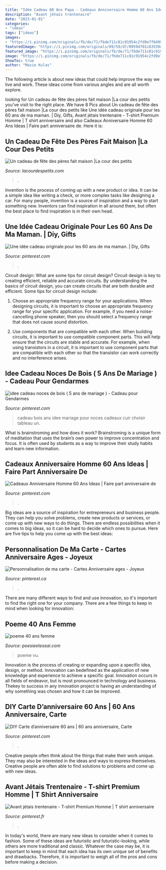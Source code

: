```yaml
---
title: "Idée Cadeau 60 Ans Papa - Cadeaux Anniversaire Homme 60 Ans Ideas"
description: "Avant jétais trentenaire"
date: "2023-01-01"
categories:
- "ideas"
tags: ["ideas"]
images:
- "https://i.pinimg.com/originals/fb/de/71/fbde711c81c91954c2fd9e7f64997523.png"
featuredImage: "https://i.pinimg.com/originals/09/59/d7/0959d701c83539d8474b92f166ea72db.jpg"
featured_image: "https://i.pinimg.com/originals/fb/de/71/fbde711c81c91954c2fd9e7f64997523.png"
image: "https://i.pinimg.com/originals/fb/de/71/fbde711c81c91954c2fd9e7f64997523.png"
ShowToc: true
author: "Mazie Kulas"
---
```



The following article is about new ideas that could help improve the way we live and work. These ideas come from various angles and are all worth explore.

	

		
looking for Un cadeau de fête des pères fait maison |La cour des petits you've visit to the right place. We have 8 Pics about Un cadeau de fête des pères fait maison |La cour des petits like Une idée cadeau originale pour les 60 ans de ma maman. | Diy, Gifts, Avant jétais trentenaire - T-shirt Premium Homme | T shirt anniversaire and also Cadeaux Anniversaire Homme 60 Ans Ideas | Faire part anniversaire de. Here it is:
		
    
## Un Cadeau De Fête Des Pères Fait Maison |La Cour Des Petits

<img loading=lazy src="https://www.lacourdespetits.com/wp-content/uploads/2014/06/Jeu-morpions-papa.jpg" onerror="this.onerror=null;this.src='https://tse4.mm.bing.net/th?id=OIP.PYcFjOsIw1hZO6ruwfEc_QHaJ_&amp;pid=15.1';" alt="Un cadeau de fête des pères fait maison |La cour des petits">

_Source: lacourdespetits.com_

>. 

	

Invention is the process of coming up with a new product or idea. It can be a simple idea like writing a check, or more complex tasks like designing a car. For many people, invention is a source of inspiration and a way to start something new. Inventors can find inspiration in all around them, but often the best place to find inspiration is in their own head.

    
## Une Idée Cadeau Originale Pour Les 60 Ans De Ma Maman. | Diy, Gifts

<img loading=lazy src="https://i.pinimg.com/originals/09/59/d7/0959d701c83539d8474b92f166ea72db.jpg" onerror="this.onerror=null;this.src='https://tse2.mm.bing.net/th?id=OIP.rnwac7NXAhFc7aTYCLCprwHaE8&amp;pid=15.1';" alt="Une idée cadeau originale pour les 60 ans de ma maman. | Diy, Gifts">

_Source: pinterest.com_

>. 

	

Circuit design: What are some tips for circuit design?
Circuit design is key to creating efficient, reliable and accurate circuits. By understanding the basics of circuit design, you can create circuits that are both durable and efficient. Some tips for circuit design include:
1. Choose an appropriate frequency range for your applications. When designing circuits, it is important to choose an appropriate frequency range for your specific application. For example, if you need a noise-cancelling phone speaker, then you should select a frequency range that does not cause sound distortion.

2. Use components that are compatible with each other. When building circuits, it is important to use compatible component parts. This will help ensure that the circuits are stable and accurate. For example, when using transistors in a circuit, it is important to use component parts that are compatible with each other so that the transistor can work correctly and no interference arises.


    
## Idee Cadeau Noces De Bois ( 5 Ans De Mariage ) - Cadeau Pour Gendarmes

<img loading=lazy src="https://i.pinimg.com/736x/c1/5d/19/c15d1940813c0fde71d844fc1f341aa9.jpg" onerror="this.onerror=null;this.src='https://tse4.mm.bing.net/th?id=OIP.DULJkHyYmEGXkbEpE_w1QQHaGg&amp;pid=15.1';" alt="idee cadeau noces de bois ( 5 ans de mariage ) - Cadeau pour Gendarmes">

_Source: pinterest.com_

>cadeau bois ans idee mariage pour noces cadeaux cuir choisir tableau un. 

	

What is brainstroming and how does it work?
Brainstroming is a unique form of meditation that uses the brain’s own power to improve concentration and focus. It is often used by students as a way to improve their study habits and learn new information.

    
## Cadeaux Anniversaire Homme 60 Ans Ideas | Faire Part Anniversaire De

<img loading=lazy src="https://i.pinimg.com/736x/c2/a3/f0/c2a3f002763ef10f309849ef9758bab8.jpg" onerror="this.onerror=null;this.src='https://tse3.mm.bing.net/th?id=OIP.RZkwVsrSLdjd5-l2UA_1-AHaJ3&amp;pid=15.1';" alt="Cadeaux Anniversaire Homme 60 Ans Ideas | Faire part anniversaire de">

_Source: pinterest.com_

>. 

	

Big ideas are a source of inspiration for entrepreneurs and business people. They can help you solve problems, create new products or services, or come up with new ways to do things. There are endless possibilities when it comes to big ideas, so it can be hard to decide which ones to pursue. Here are five tips to help you come up with the best ideas: 

    
## Personnalisation De Ma Carte - Cartes Anniversaire Ages - Joyeux

<img loading=lazy src="https://i.pinimg.com/originals/fb/de/71/fbde711c81c91954c2fd9e7f64997523.png" onerror="this.onerror=null;this.src='https://tse3.mm.bing.net/th?id=OIP.prwZR3tvIBj86A9sNfxGHQHaKf&amp;pid=15.1';" alt="Personnalisation de ma carte - Cartes Anniversaire ages - Joyeux">

_Source: pinterest.ca_

>. 

	

There are many different ways to find and use innovation, so it's important to find the right one for your company. There are a few things to keep in mind when looking for innovation: 

    
## Poeme 40 Ans Femme

<img loading=lazy src="http://www.poesieetessai.com/images/poeme-40-ans-femme_8.jpg" onerror="this.onerror=null;this.src='https://tse1.mm.bing.net/th?id=OIP.ao-M-YZzkC1ri1tlPZh-HgHaD0&amp;pid=15.1';" alt="poeme 40 ans femme">

_Source: poesieetessai.com_

>poeme vu. 

	

Innovation is the process of creating or expanding upon a specific idea, design, or method. Innovation can bedefined as the application of new knowledge and experience to achieve a specific goal. Innovation occurs in all fields of endeavor, but is most pronounced in technology and business. Thekey to success in any innovation project is having an understanding of why something was chosen and how it can be improved.

    
## DIY Carte D’anniversaire 60 Ans | 60 Ans Anniversaire, Carte

<img loading=lazy src="https://i.pinimg.com/736x/7f/c2/e0/7fc2e06e6bbd773f48006959d99ce326.jpg" onerror="this.onerror=null;this.src='https://tse3.mm.bing.net/th?id=OIP.NlFlXKI2zPGELYBsmH_HwQHaJ3&amp;pid=15.1';" alt="DIY Carte d’anniversaire 60 ans | 60 ans anniversaire, Carte">

_Source: pinterest.com_

>. 

	

Creative people often think about the things that make their work unique. They may also be interested in the ideas and ways to express themselves. Creative people are often able to find solutions to problems and come up with new ideas.

    
## Avant Jétais Trentenaire - T-shirt Premium Homme | T Shirt Anniversaire

<img loading=lazy src="https://i.pinimg.com/736x/cf/b1/24/cfb124f64e9a9cb9d551154ed9252a9c.jpg" onerror="this.onerror=null;this.src='https://tse1.mm.bing.net/th?id=OIP.nnbbFYAsqRFhSa6W84jWIgHaHa&amp;pid=15.1';" alt="Avant jétais trentenaire - T-shirt Premium Homme | T shirt anniversaire">

_Source: pinterest.fr_

>. 

	

In today's world, there are many new ideas to consider when it comes to fashion. Some of these ideas are futuristic and futuristic-looking, while others are more traditional and classic. Whatever the case may be, it is important to keep in mind that each idea has its own unique set of benefits and drawbacks. Therefore, it is important to weigh all of the pros and cons before making a decision.

